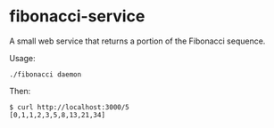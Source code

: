 # fibonacci-service

A small web service that returns a portion of the Fibonacci sequence.

Usage:

    ./fibonacci daemon

Then:

    $ curl http://localhost:3000/5
    [0,1,1,2,3,5,8,13,21,34]

